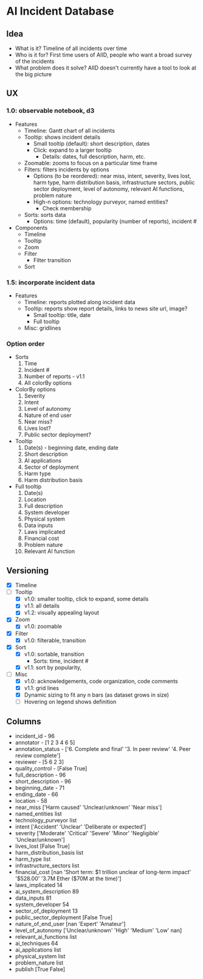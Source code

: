 # AI Incident Database

## Idea

* What is it? Timeline of all incidents over time
* Who is it for? First time users of AIID, people who want a broad survey of the incidents
* What problem does it solve? AIID doesn't currently have a tool to look at the big picture

## UX

### 1.0: observable notebook, d3

* Features
    - Timeline: Gantt chart of all incidents
    - Tooltip: shows incident details
        * Small tooltip (default): short description, dates
        * Click: expand to a larger tooltip
            * Details: dates, full description, harm, etc.
    - Zoomable: zooms to focus on a particular time frame
    - Filters: filters incidents by options
        * Options (to be reordered): near miss, intent, severity, lives lost, harm type, harm distribution basis, infrastructure sectors, public sector deployment, level of autonomy, relevant AI functions, problem nature
        * High-n options: technology purveyor, named entities?
            * Check membership
    - Sorts: sorts data
        * Options: time (default), popularity (number of reports), incident #
* Components
    - Timeline
    - Tooltip
    - Zoom
    - Filter
        * Filter transition
    - Sort

### 1.5: incorporate incident data

* Features
    - Timeline: reports plotted along incident data
    - Tooltip: reports show report details, links to news site url, image?
        * Small tooltip: title, date
        * Full tooltip 
    - Misc: gridlines

### Option order

* Sorts
    01. Time
    02. Incident #
    03. Number of reports - v1.1
    04. All colorBy options
* ColorBy options
    01. Severity
    02. Intent
    03. Level of autonomy
    04. Nature of end user
    05. Near miss?
    06. Lives lost?
    07. Public sector deployment? 
* Tooltip
    01. Date(s) - beginning date, ending date
    02. Short description
    03. AI applications
    04. Sector of deployment
    05. Harm type
    06. Harm distribution basis
* Full tooltip
    01. Date(s)
    02. Location
    03. Full description
    04. System developer
    05. Physical system
    06. Data inputs
    07. Laws implicated
    08. Financial cost
    09. Problem nature
    10. Relevant AI function

<!-- AI system description -->

## Versioning

* [x] Timeline
* [ ] Tooltip
    - [x] v1.0: smaller tooltip, click to expand, some details
    - [x] v1.1: all details
    - [x] v1.2: visually appealing layout
* [x] Zoom
    - [x] v1.0: zoomable
* [x] Filter
    - [x] v1.0: filterable, transition
* [x] Sort
    - [x] v1.0: sortable, transition
        * Sorts: time, incident #
    - [x] v1.1: sort by popularity, 
* [ ] Misc
    - [x] v1.0: acknowledgements, code organization, code comments
    - [x] v1.1: grid lines
    - [x] Dynamic sizing to fit any n bars (as dataset grows in size)
    - [ ] Hovering on legend shows definition

## Columns

* incident_id - 96
* annotator - [1 2 3 4 6 5]
* annotation_status - ['6. Complete and final' '3. In peer review' '4. Peer review complete']
* reviewer - [5 6 2 3]
* quality_control - [False True]
* full_description - 96
* short_description - 96
* beginning_date - 71
* ending_date - 66
* location - 58
* near_miss ['Harm caused' 'Unclear/unknown' 'Near miss']
* named_entities list
* technology_purveyor list
* intent ['Accident' 'Unclear' 'Deliberate or expected']
* severity ['Moderate' 'Critical' 'Severe' 'Minor' 'Negligible' 'Unclear/unknown']
* lives_lost [False  True]
* harm_distribution_basis list
* harm_type list
* infrastructure_sectors list
* financial_cost [nan 'Short term: \$1 trillion unclear of long-term impact' '\$528.00' '3.7M Ether (\$70M at the time)']
* laws_implicated 14
* ai_system_description 89
* data_inputs 81
* system_developer 54
* sector_of_deployment 13
* public_sector_deployment [False True]
* nature_of_end_user [nan 'Expert' 'Amateur']
* level_of_autonomy ['Unclear/unknown' 'High' 'Medium' 'Low' nan]
* relevant_ai_functions list
* ai_techniques 64
* ai_applications list
* physical_system list
* problem_nature list
* publish [True False]
